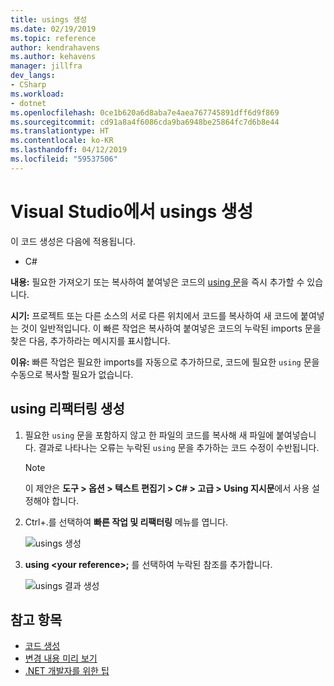 ```yaml
---
title: usings 생성
ms.date: 02/19/2019
ms.topic: reference
author: kendrahavens
ms.author: kehavens
manager: jillfra
dev_langs:
- CSharp
ms.workload:
- dotnet
ms.openlocfilehash: 0ce1b620a6d8aba7e4aea767745891dff6d9f869
ms.sourcegitcommit: cd91a8a4f6086cda9ba6948be25864fc7d6b8e44
ms.translationtype: HT
ms.contentlocale: ko-KR
ms.lasthandoff: 04/12/2019
ms.locfileid: "59537506"
---
```

# <a name="generate-usings-in-visual-studio"></a>Visual Studio에서 usings 생성

이 코드 생성은 다음에 적용됩니다.

- C#

**내용:** 필요한 가져오기 또는 복사하여 붙여넣은 코드의 [using 문](/dotnet/csharp/language-reference/keywords/using-statement)을 즉시 추가할 수 있습니다.

**시기:** 프로젝트 또는 다른 소스의 서로 다른 위치에서 코드를 복사하여 새 코드에 붙여넣는 것이 일반적입니다. 이 빠른 작업은 복사하여 붙여넣은 코드의 누락된 imports 문을 찾은 다음, 추가하라는 메시지를 표시합니다.

**이유:** 빠른 작업은 필요한 imports를 자동으로 추가하므로, 코드에 필요한 `using` 문을 수동으로 복사할 필요가 없습니다.

## <a name="generate-usings-refactoring"></a>using 리팩터링 생성

1. 필요한 `using` 문을 포함하지 않고 한 파일의 코드를 복사해 새 파일에 붙여넣습니다. 결과로 나타나는 오류는 누락된 `using` 문을 추가하는 코드 수정이 수반됩니다.

    > [!NOTE] 
    > 이 제안은 **도구 > 옵션 > 텍스트 편집기 > C# > 고급 > Using 지시문**에서 사용 설정해야 합니다.

2. Ctrl+.를 선택하여 **빠른 작업 및 리팩터링** 메뉴를 엽니다.

    ![usings 생성](media/generate-using-codefix.png)

3. **using \<your reference\>;** 를 선택하여 누락된 참조를 추가합니다.

    ![usings 결과 생성](media/generate-using-result.png)

## <a name="see-also"></a>참고 항목

- [코드 생성](../code-generation-in-visual-studio.md)
- [변경 내용 미리 보기](../../ide/preview-changes.md)
- [.NET 개발자를 위한 팁](../../ide/visual-studio-2017-for-dotnet-developers.md)
